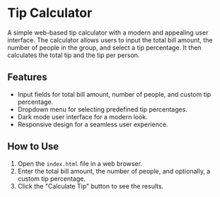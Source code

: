 # Tip Calculator

A simple web-based tip calculator with a modern and appealing user interface. The calculator allows users to input the total bill amount, the number of people in the group, and select a tip percentage. It then calculates the total tip and the tip per person.

## Features

- Input fields for total bill amount, number of people, and custom tip percentage.
- Dropdown menu for selecting predefined tip percentages.
- Dark mode user interface for a modern look.
- Responsive design for a seamless user experience.

## How to Use

1. Open the `index.html` file in a web browser.
2. Enter the total bill amount, the number of people, and optionally, a custom tip percentage.
3. Click the "Calculate Tip" button to see the results.